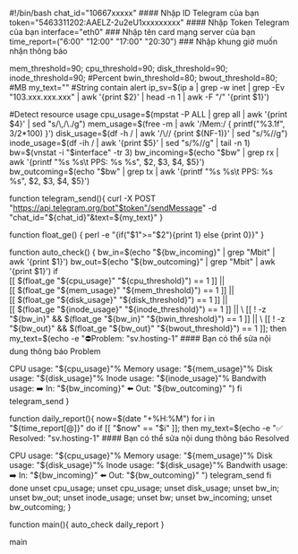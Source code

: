 #!/bin/bash
chat_id="10667xxxxx"                            #### Nhập ID Telegram của bạn
token="5463311202:AAELZ-2u2eU1xxxxxxxxx"        #### Nhập Token Telegram của bạn
interface="eth0"                                ### Nhập tên card mạng server của bạn
time_report=("6:00" "12:00" "17:00" "20:30")    ### Nhập khung giờ muốn nhận thông báo

mem_threshold=90; cpu_threshold=90; disk_threshold=90; inode_threshold=90; #Percent
bwin_threshold=80; bwout_threshold=80; #MB
my_text=""  #String contain alert
ip_sv=$(ip a | grep -w inet | grep -Ev "103.xxx.xxx.xxx" | awk '{print $2}' | head -n 1 | awk -F "/" '{print $1}')


#Detect resource usage
cpu_usage=$(mpstat -P ALL  | grep all | awk '{print $4}' | sed "s/\,/\./g")
mem_usage=$(free -m | awk '/Mem:/ { printf("%3.1f", $3/$2*100) }')
disk_usage=$(df -h / | awk '/\// {print $(NF-1)}' | sed "s/%//g")
inode_usage=$(df -ih / | awk '{print $5}' | sed "s/%//g" | tail -n 1)
bw=$(vnstat -i "$interface" -tr 3)
bw_incoming=$(echo "$bw" | grep rx | awk '{printf "%s %s\t PPS: %s %s", $2, $3, $4, $5}')
bw_outcoming=$(echo "$bw" | grep tx | awk '{printf "%s %s\t PPS: %s %s", $2, $3, $4, $5}')

function telegram_send(){
    curl -X POST "https://api.telegram.org/bot"$token"/sendMessage" -d "chat_id="${chat_id}"&text=${my_text}"
}

function float_ge() {
    perl -e "{if("$1">="$2"){print 1} else {print 0}}"
}

function auto_check() {
    bw_in=$(echo "${bw_incoming}" | grep "Mbit" | awk '{print $1}')
    bw_out=$(echo "${bw_outcoming}" | grep "Mbit" | awk '{print $1}')
    if \
        [[ $(float_ge "${cpu_usage}" "${cpu_threshold}") == 1 ]] || \
        [[ $(float_ge "${mem_usage}" "${mem_threshold}") == 1 ]] || \
        [[ $(float_ge "${disk_usage}" "${disk_threshold}") == 1 ]] || \
        [[ $(float_ge "${inode_usage}" "${inode_threshold}") == 1 ]] || \
        [[ ! -z "${bw_in}" && $(float_ge "${bw_in}" "${bwin_threshold}") == 1 ]] || \
        [[ ! -z "${bw_out}" && $(float_ge "${bw_out}" "${bwout_threshold}") == 1 ]]; then
        my_text=$(echo -e "⛔️Problem: "sv.hosting-1"     #### Bạn có thể sửa nội dung thông báo Problem

CPU usage: "${cpu_usage}"%
Memory usage: "${mem_usage}"%
Disk usage: "${disk_usage}"%
Inode usage: "${inode_usage}"%
Bandwith usage:
  ➡️ In: "${bw_incoming}"
  ⬅️ Out: "${bw_outcoming}"
")
    fi
    telegram_send
}

function daily_report(){
    now=$(date "+%H:%M")
    for i in "${time_report[@]}"
    do
        if [[ "$now" == "$i" ]];
        then
            my_text=$(echo -e "✅ Resolved: "sv.hosting-1"  #### Bạn có thể sửa nội dung thông báo Resolved

CPU usage: "${cpu_usage}"%
Memory usage: "${mem_usage}"%
Disk usage: "${disk_usage}"%
Inode usage: "${disk_usage}"%
Bandwith usage:
  ➡️ In: "${bw_incoming}"
  ⬅️ Out: "${bw_outcoming}"
")
            telegram_send
        fi
    done
    unset cpu_usage; unset cpu_usage; unset disk_usage; unset bw_in; unset bw_out;
    unset inode_usage; unset bw; unset bw_incoming; unset bw_outcoming;
}

function main(){
    auto_check
    daily_report
}

main
